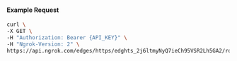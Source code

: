 <!-- Code generated for API Clients. DO NOT EDIT. -->

#### Example Request

```bash
curl \
-X GET \
-H "Authorization: Bearer {API_KEY}" \
-H "Ngrok-Version: 2" \
https://api.ngrok.com/edges/https/edghts_2j6ltmyNyQ7ieCh95VSR2Lh5GA2/routes/edghtsrt_2j6ltq1sCEs33ANHna8Sagj7uRa/saml
```
